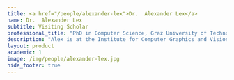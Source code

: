 ```yaml
---
title: <a href="/people/alexander-lex">Dr.  Alexander Lex</a>
name: Dr.  Alexander Lex
subtitle: Visiting Scholar
professional_title: "PhD in Computer Science, Graz University of Technology, Visiting graduate student (2011), Assistant Professor of Computer Science, Scientific Computing and Imaging Institute and School of Computing, University of Utah"  # Joined professional titles
description: "Alex is at the Institute for Computer Graphics and Vision in Graz University of Technology, Austria. He worked on development of StratomeX, a visualization tool for cancer genomics data."
layout: product
academic: 1
image: /img/people/alexander-lex.jpg
hide_footer: true
---
```

